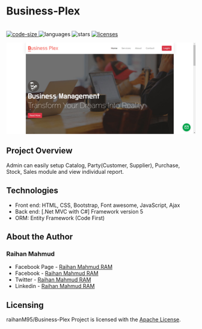 # Business-Plex
<p align="left">
  <br>
  <a href="https://github.com/raihanM95/Business-Plex">
    <img src="https://img.shields.io/github/languages/code-size/raihanM95/Business-Plex" alt="code-size">
  </a>
  <a>
    <img src="https://img.shields.io/github/languages/count/raihanM95/Business-Plex" alt="languages">
  </a>
  <a>
    <img src="https://img.shields.io/github/stars/raihanM95/Business-Plex" alt="stars">
  </a>
  <a href="https://github.com/raihanM95/Business-Plex/blob/master/LICENSE">
    <img src="https://img.shields.io/badge/License-Apache-yellow.svg" alt="licenses">
  </a>
</p>

<img src="documentation/Business-Plex.jpg" alt="Screen"/>

## Project Overview
Admin can easily setup Catalog, Party(Customer, Supplier), Purchase, Stock, Sales module and view individual report.

## Technologies

- Front end: HTML, CSS, Bootstrap, Font awesome, JavaScript, Ajax
- Back end: [.Net MVC with C#] Framework version 5
- ORM: Entity Framework (Code First)

## About the Author

### Raihan Mahmud

- Facebook Page - [Raihan Mahmud RAM](https://www.facebook.com/raihanmahmudofficial)
- Facebook - [Raihan Mahmud RAM](https://www.facebook.com/raihanM95)
- Twitter - [Raihan Mahmud RAM](https://twitter.com/raihanM95)
- Linkedin - [Raihan Mahmud RAM](https://www.linkedin.com/in/raihanM95)

## Licensing

raihanM95/Business-Plex Project is licensed with the [Apache License](https://github.com/raihanM95/Business-Plex/blob/master/LICENSE).
